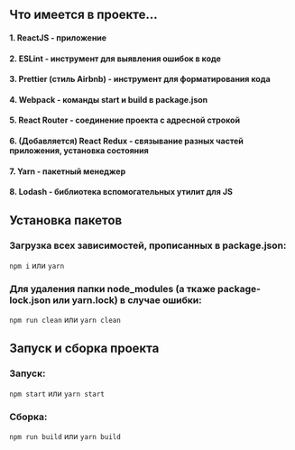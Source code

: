 ## Что имеется в проекте...

#### 1. ReactJS - приложение
#### 2. ESLint - инструмент для выявления ошибок в коде
#### 3. Prettier (стиль Airbnb) - инструмент для форматирования кода
#### 4. Webpack - команды start и build в package.json
#### 5. React Router - соединение проекта с адресной строкой
#### 6. (Добавляется) React Redux - связывание разных частей приложения, установка состояния
#### 7. Yarn - пакетный менеджер
#### 8. Lodash - библиотека вспомогательных утилит для JS

## Установка пакетов

### Загрузка всех зависимостей, прописанных в package.json:
`npm i` или `yarn`

### Для удаления папки node_modules (а ткаже package-lock.json или yarn.lock) в случае ошибки:
`npm run clean` или `yarn clean`

## Запуск и сборка проекта

### Запуск:
`npm start` или `yarn start`

### Сборка:
`npm run build` или `yarn build`